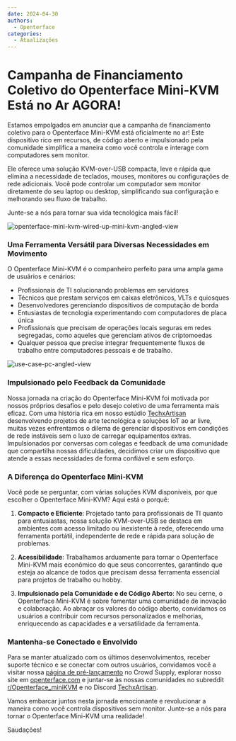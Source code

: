 ```yaml
---
date: 2024-04-30
authors:
  - Openterface
categories:
  - Atualizações
---
```


# Campanha de Financiamento Coletivo do Openterface Mini-KVM Está no Ar AGORA!

Estamos empolgados em anunciar que a campanha de financiamento coletivo para o Openterface Mini-KVM está oficialmente no ar! Este dispositivo rico em recursos, de código aberto e impulsionado pela comunidade simplifica a maneira como você controla e interage com computadores sem monitor.

Ele oferece uma solução KVM-over-USB compacta, leve e rápida que elimina a necessidade de teclados, mouses, monitores ou configurações de rede adicionais. Você pode controlar um computador sem monitor diretamente do seu laptop ou desktop, simplificando sua configuração e melhorando seu fluxo de trabalho.

Junte-se a nós para tornar sua vida tecnológica mais fácil!

![openterface-mini-kvm-wired-up-mini-kvm-angled-view](https://www.crowdsupply.com/img/418f/c93dc838-7dbf-4281-b6e0-16f1bee6418f/openterface-mini-kvm-wired-up-mini-kvm-angled-view_jpg_gallery-lg.jpg)

### Uma Ferramenta Versátil para Diversas Necessidades em Movimento

O Openterface Mini-KVM é o companheiro perfeito para uma ampla gama de usuários e cenários:

- Profissionais de TI solucionando problemas em servidores
- Técnicos que prestam serviços em caixas eletrônicos, VLTs e quiosques
- Desenvolvedores gerenciando dispositivos de computação de borda
- Entusiastas de tecnologia experimentando com computadores de placa única
- Profissionais que precisam de operações locais seguras em redes segregadas, como aqueles que gerenciam ativos de criptomoedas
- Qualquer pessoa que precise integrar frequentemente fluxos de trabalho entre computadores pessoais e de trabalho.

![use-case-pc-angled-view](https://www.crowdsupply.com/img/4003/335f6301-8abd-4efd-9803-9c6f8c6d4003/use-case-pc-angled-view_jpg_gallery-lg.jpg)

### Impulsionado pelo Feedback da Comunidade

Nossa jornada na criação do Openterface Mini-KVM foi motivada por nossos próprios desafios e pelo desejo coletivo de uma ferramenta mais eficaz. Com uma história rica em nosso estúdio [TechxArtisan](https://techxartisan.com/en/) desenvolvendo projetos de arte tecnológica e soluções IoT ao ar livre, muitas vezes enfrentamos o dilema de gerenciar dispositivos em condições de rede instáveis sem o luxo de carregar equipamentos extras. Impulsionados por conversas com colegas e feedback de uma comunidade que compartilha nossas dificuldades, decidimos criar um dispositivo que atende a essas necessidades de forma confiável e sem esforço.

### A Diferença do Openterface Mini-KVM

Você pode se perguntar, com várias soluções KVM disponíveis, por que escolher o Openterface Mini-KVM? Aqui está o porquê:

1. **Compacto e Eficiente**: Projetado tanto para profissionais de TI quanto para entusiastas, nossa solução KVM-over-USB se destaca em ambientes com acesso limitado ou inexistente à rede, oferecendo uma ferramenta portátil, independente de rede e rápida para solução de problemas.
    
2. **Acessibilidade**: Trabalhamos arduamente para tornar o Openterface Mini-KVM mais econômico do que seus concorrentes, garantindo que esteja ao alcance de todos que precisam dessa ferramenta essencial para projetos de trabalho ou hobby.
    
3. **Impulsionado pela Comunidade e de Código Aberto**: No seu cerne, o Openterface Mini-KVM é sobre fomentar uma comunidade de inovação e colaboração. Ao abraçar os valores do código aberto, convidamos os usuários a contribuir com recursos personalizados e melhorias, enriquecendo as capacidades e a versatilidade da ferramenta.

### Mantenha-se Conectado e Envolvido

Para se manter atualizado com os últimos desenvolvimentos, receber suporte técnico e se conectar com outros usuários, convidamos você a visitar nossa [página de pré-lançamento](https://www.crowdsupply.com/techxartisan/openterface-mini-kvm) no Crowd Supply, explorar nosso site em [openterface.com](/) e juntar-se às nossas comunidades no subreddit [r/Openterface_miniKVM](/reddit) e no Discord [TechxArtisan](https://discord.com/invite/4khsrbGS).

Vamos embarcar juntos nesta jornada emocionante e revolucionar a maneira como você controla dispositivos sem monitor. Junte-se a nós para tornar o Openterface Mini-KVM uma realidade!

Saudações!
